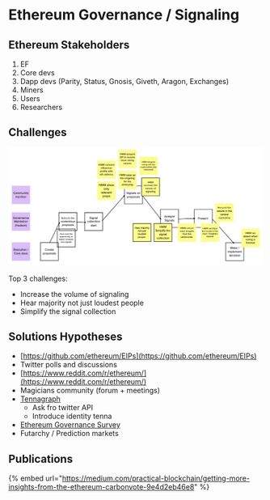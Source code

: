 # Ethereum Governance / Signaling

## Ethereum Stakeholders

1. EF
2. Core devs
3. Dapp devs \(Parity, Status, Gnosis, Giveth, Aragon, Exchanges\)
4. Miners
5. Users
6. Researchers

## Challenges

![](../../.gitbook/assets/image%20%285%29.png)

Top 3 challenges:

* Increase the volume of signaling
* Hear majority not just loudest people
* Simplify the signal collection

## Solutions Hypotheses

* [https://github.com/ethereum/EIPs](https://github.com/ethereum/EIPs)
* Twitter polls and discussions
* [https://www.reddit.com/r/ethereum/](https://www.reddit.com/r/ethereum/)
* Magicians community \(forum + meetings\)
* [Tennagraph](../../case-studies/tennagraph.md)
  * Ask fro twitter API 
  * Introduce identity tenna
* [Ethereum Governance Survey](https://ethereum-magicians.org/t/ethereum-governance-survey-call-to-action/3137)
* Futarchy / Prediction markets

## Publications

{% embed url="https://medium.com/practical-blockchain/getting-more-insights-from-the-ethereum-carbonvote-9e4d2eb46e8" %}



